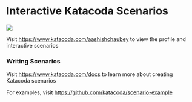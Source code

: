 # Interactive Katacoda Scenarios

[![](http://shields.katacoda.com/katacoda/aashishchaubey/count.svg)](https://www.katacoda.com/aashishchaubey "Get your profile on Katacoda.com")

Visit https://www.katacoda.com/aashishchaubey to view the profile and interactive scenarios

### Writing Scenarios
Visit https://www.katacoda.com/docs to learn more about creating Katacoda scenarios

For examples, visit https://github.com/katacoda/scenario-example
